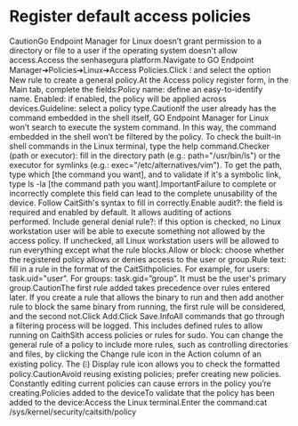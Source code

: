 # Register default access policies 

CautionGo Endpoint Manager for Linux doesn’t grant permission to a directory or file to a user if the operating system doesn't allow access.Access the senhasegura platform.Navigate to GO Endpoint Manager➔Policies➔Linux➔Access Policies.Click ⁝ and select the option New rule to create a general policy.At the Access policy register form, in the Main tab, complete the fields:Policy name: define an easy-to-identify name. Enabled: if enabled, the policy will be applied across devices.Guideline: select a policy type.CautionIf the user already has the command embedded in the shell itself, GO Endpoint Manager for Linux won’t search to execute the system command. In this way, the command embedded in the shell won’t be filtered by the policy. To check the built-in shell commands in the Linux terminal, type the help command.Checker (path or executor): fill in the directory path (e.g.: path="/usr/bin/ls") or the executor for symlinks (e.g.: exec="/etc/alternatives/vim"). To get the path, type which [the command you want], and to validate if it's a symbolic link, type ls -la [the command path you want].ImportantFailure to complete or incorrectly complete this field can lead to the complete unusability of the device. Follow CaitSith's syntax to fill in correctly.Enable audit?: the field is required and enabled by default. It allows auditing of actions performed. Include general denial rule?: if this option is checked, no Linux workstation user will be able to execute something not allowed by the access policy. If unchecked, all Linux workstation users will be allowed to run everything except what the rule blocks.Allow or block: choose whether the registered policy allows or denies access to the user or group.Rule text: fill in a rule in the format of the CaitSithpolicies. For example, for users: task.uid="user". For groups: task.gid=”group”. It must be the user's primary group.CautionThe first rule added takes precedence over rules entered later. If you create a rule that allows the binary to run and then add another rule to block the same binary from running, the first rule will be considered, and the second not.Click Add.Click Save.InfoAll commands that go through a filtering process will be logged. This includes defined rules to allow running on CaithSith access policies or rules for sudo. You can change the general rule of a policy to include more rules, such as controlling directories and files, by clicking the Change rule icon in the Action column of an existing policy. The (⁝) Display rule icon allows you to check the formatted policy.CautionAvoid reusing existing policies; prefer creating new policies. Constantly editing current policies can cause errors in the policy you’re creating.Policies added to the deviceTo validate that the policy has been added to the device:Access the Linux terminal.Enter the command:cat /sys/kernel/security/caitsith/policy